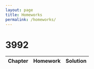 ```yaml
---
layout: page
title: Homeworks
permalink: /homeworks/
---
```


# 3992

| Chapter            | Homework | Solution |
|:-------------------|:---------|:---------|
